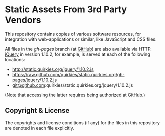 Static Assets From 3rd Party Vendors
====================================

This repository contains copies of various software resources, for
integration with web-applications or similar, like JavaScript and CSS
files.

All files in the *gh-pages* branch (at [GitHub]) are also available via
HTTP. [jQuery] in version 1.10.2, for example, is served at each of the
following locations:

- http://static.quirkies.org/jquery/1.10.2.js
- https://raw.github.com/quirkies/static.quirkies.org/gh-pages/jquery/1.10.2.js
- git@github.com:quirkies/static.quirkies.org/jquery/1.10.2.js

(Note that accessing the latter requires being authorized at GitHub.)

[GitHub]: http://github.com/quirkies/static.quirkies.org/
[jQuery]: http://jquery.com/


Copyright & License
-------------------

The copyrights and license conditions (if any) for the files in this
repository are denoted in each file explicitly.


